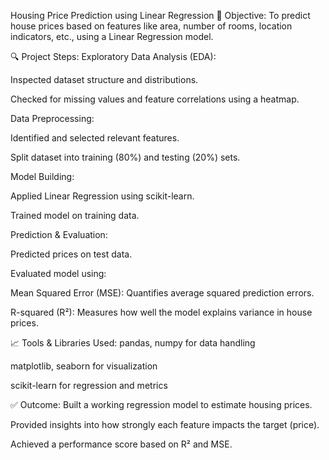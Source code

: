Housing Price Prediction using Linear Regression
📌 Objective:
To predict house prices based on features like area, number of rooms, location indicators, etc., using a Linear Regression model.

🔍 Project Steps:
Exploratory Data Analysis (EDA):

Inspected dataset structure and distributions.

Checked for missing values and feature correlations using a heatmap.

Data Preprocessing:

Identified and selected relevant features.

Split dataset into training (80%) and testing (20%) sets.

Model Building:

Applied Linear Regression using scikit-learn.

Trained model on training data.

Prediction & Evaluation:

Predicted prices on test data.

Evaluated model using:

Mean Squared Error (MSE): Quantifies average squared prediction errors.

R-squared (R²): Measures how well the model explains variance in house prices.

📈 Tools & Libraries Used:
pandas, numpy for data handling

matplotlib, seaborn for visualization

scikit-learn for regression and metrics

✅ Outcome:
Built a working regression model to estimate housing prices.

Provided insights into how strongly each feature impacts the target (price).

Achieved a performance score based on R² and MSE.
